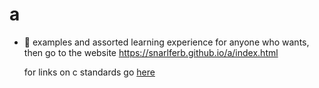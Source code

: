 # a

- 👀 examples and assorted learning experience for anyone who wants,
     then go to the website https://snarlferb.github.io/a/index.html
     
     
     for links on c standards go <a class="reserve" href="ln.md">here</a>
